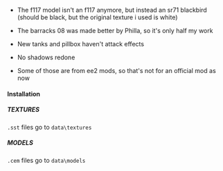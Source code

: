 - The f117 model isn't an f117 anymore, but instead an sr71 blackbird (should be black, but the original texture i used is white)

- The barracks 08 was made better by Philla, so it's only half my work 

- New tanks and pillbox haven't attack effects

- No shadows redone

- Some of those are from ee2 mods, so that's not for an official mod as now

#### Installation

##### TEXTURES

`.sst` files go to `data\textures`

##### MODELS

`.cem` files go to `data\models`